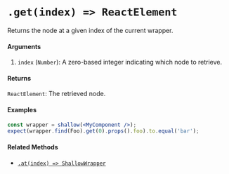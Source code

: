 # `.get(index) => ReactElement`

Returns the node at a given index of the current wrapper.


#### Arguments

1. `index` (`Number`): A zero-based integer indicating which node to retrieve.



#### Returns

`ReactElement`: The retrieved node.



#### Examples

```jsx
const wrapper = shallow(<MyComponent />);
expect(wrapper.find(Foo).get(0).props().foo).to.equal('bar');
```



#### Related Methods

- [`.at(index) => ShallowWrapper`](at.md)
